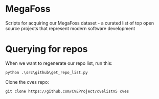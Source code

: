 # MegaFoss
Scripts for acquiring our MegaFoss dataset - a curated list of top open source projects that represent modern software development

# Querying for repos

When we want to regenerate our repo list, run this:


```
python .\src\github\get_repo_list.py
```

Clone the cves repo:

```
git clone https://github.com/CVEProject/cvelistV5 cves
```

